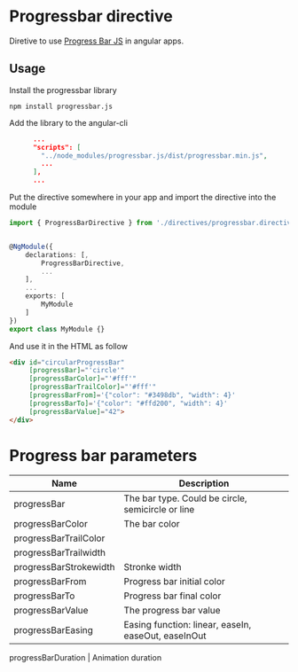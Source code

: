 # Progressbar directive

Diretive to use [Progress Bar JS](https://kimmobrunfeldt.github.io/progressbar.js/) in angular apps.

## Usage
Install the progressbar library
```
npm install progressbar.js
```

Add the library to the angular-cli 

```json
      ...
      "scripts": [
        "../node_modules/progressbar.js/dist/progressbar.min.js",
        ...
      ],
      ...
```

Put the directive somewhere in your app and import the directive into the module

```typescript
import { ProgressBarDirective } from './directives/progressbar.directive';


@NgModule({
    declarations: [,
        ProgressBarDirective,
        ...
    ],
    ...
    exports: [
        MyModule
    ]
})
export class MyModule {}
```

And use it in the HTML as follow

```html
<div id="circularProgressBar"
     [progressBar]="'circle'"
     [progressBarColor]="'#fff'"
     [progressBarTrailColor]="'#fff'"
     [progressBarFrom]='{"color": "#3498db", "width": 4}'
     [progressBarTo]='{"color": "#ffd200", "width": 4}'
     [progressBarValue]="42">
</div>

```

# Progress bar parameters

| Name | Description
| --- | ---
progressBar | The bar type. Could be circle, semicircle or line
progressBarColor | The bar color
progressBarTrailColor | 
progressBarTrailwidth | 
progressBarStrokewidth | Stronke width
progressBarFrom | Progress bar initial color 
progressBarTo | Progress bar final color
progressBarValue | The progress bar value
progressBarEasing | Easing function: linear, easeIn, easeOut, easeInOut

progressBarDuration | Animation duration